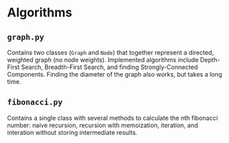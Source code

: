 Algorithms
==========

`graph.py`
----------

Contains two classes (`Graph` and `Node`) that together represent a directed,
weighted graph (no node weights). Implemented algorithms include Depth-First
Search, Breadth-First Search, and finding Strongly-Connected Components. Finding
the diameter of the graph also works, but takes a long time. 

`fibonacci.py`
--------------

Contains a single class with several methods to calculate the nth fibonacci 
number: naive recursion, recursion with memoization, iteration, and interation
without storing intermediate results. 
